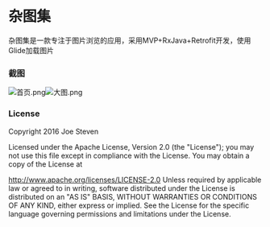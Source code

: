 # 杂图集

杂图集是一款专注于图片浏览的应用，采用MVP+RxJava+Retrofit开发，使用Glide加载图片
### 截图
![首页.png](http://upload-images.jianshu.io/upload_images/1473110-7e3c19e4590290e5.png?imageMogr2/auto-orient/strip%7CimageView2/2/w/280)![大图.png](http://upload-images.jianshu.io/upload_images/1473110-5d625d9ddcad61ce.png?imageMogr2/auto-orient/strip%7CimageView2/2/w/280)


### License
Copyright 2016 Joe Steven

Licensed under the Apache License, Version 2.0 (the "License"); you may not use this file except in compliance with the License. You may obtain a copy of the License at

   http://www.apache.org/licenses/LICENSE-2.0
Unless required by applicable law or agreed to in writing, software distributed under the License is distributed on an "AS IS" BASIS, WITHOUT WARRANTIES OR CONDITIONS OF ANY KIND, either express or implied. See the License for the specific language governing permissions and limitations under the License.
